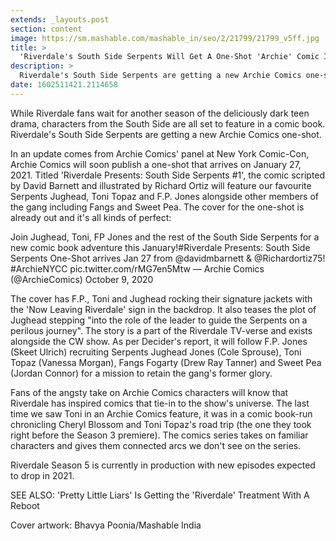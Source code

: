 ```yaml
--- 
extends: _layouts.post 
section: content 
image: https://sm.mashable.com/mashable_in/seo/2/21799/21799_v5ff.jpg 
title: > 
  'Riverdale's South Side Serpents Will Get A One-Shot 'Archie' Comic In January 
description: > 
  Riverdale's South Side Serpents are getting a new Archie Comics one-shot.In an update comes from Archie Comics' panel at New York Comic-Con, Archie Comics will soon publish a one-shot that arrives on January 27, 2021.Titled 'Riverdale Presents: South Side Serpents #1', the comic scripted by David Barnett and illustrated by Richard Ortiz will feature our favourite Serpents Jughead, Toni Topaz and F.P.The cover for the one-shot is already out and it's all kinds of perfect:Join Jughead, Toni, FP Jones and the rest of the South Side Serpents for a new comic book adventure this January!#Riverdale Presents: South Side Serpents One-Shot arrives Jan 27 from @davidmbarnett & @Richardortiz75!Fans of the angsty take on Archie Comics characters will know that Riverdale has inspired comics that tie-in to the show's universe. 
date: 1602511421.2114658 
--- 
```

While Riverdale fans wait for another season of the deliciously dark teen drama, characters from the South Side are all set to feature in a comic book. Riverdale's South Side Serpents are getting a new Archie Comics one-shot.

In an update comes from Archie Comics' panel at New York Comic-Con, Archie Comics will soon publish a one-shot that arrives on January 27, 2021. Titled 'Riverdale Presents: South Side Serpents #1', the comic scripted by David Barnett and illustrated by Richard Ortiz will feature our favourite Serpents Jughead, Toni Topaz and F.P. Jones alongside other members of the gang including Fangs and Sweet Pea. The cover for the one-shot is already out and it's all kinds of perfect:

Join Jughead, Toni, FP Jones and the rest of the South Side Serpents for a new comic book adventure this January!#Riverdale Presents: South Side Serpents One-Shot arrives Jan 27 from @davidmbarnett & @Richardortiz75! #ArchieNYCC pic.twitter.com/rMG7en5Mtw — Archie Comics (@ArchieComics) October 9, 2020

The cover has F.P., Toni and Jughead rocking their signature jackets with the 'Now Leaving Riverdale' sign in the backdrop. It also teases the plot of Jughead stepping "into the role of the leader to guide the Serpents on a perilous journey". The story is a part of the Riverdale TV-verse and exists alongside the CW show. As per Decider's report, it will follow F.P. Jones (Skeet Ulrich) recruiting Serpents Jughead Jones (Cole Sprouse), Toni Topaz (Vanessa Morgan), Fangs Fogarty (Drew Ray Tanner) and Sweet Pea (Jordan Connor) for a mission to retain the gang's former glory.

Fans of the angsty take on Archie Comics characters will know that Riverdale has inspired comics that tie-in to the show's universe. The last time we saw Toni in an Archie Comics feature, it was in a comic book-run chronicling Cheryl Blossom and Toni Topaz's road trip (the one they took right before the Season 3 premiere). The comics series takes on familiar characters and gives them connected arcs we don't see on the series.

Riverdale Season 5 is currently in production with new episodes expected to drop in 2021.

SEE ALSO: 'Pretty Little Liars' Is Getting the 'Riverdale' Treatment With A Reboot

Cover artwork: Bhavya Poonia/Mashable India
